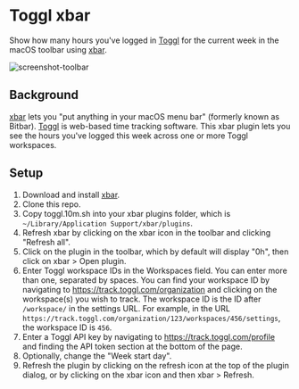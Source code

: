 # Toggl xbar

Show how many hours you've logged in [Toggl](https://toggl.com) for the current week in the macOS toolbar using [xbar](https://xbarapp.com).

![screenshot-toolbar](https://github.com/rdyson/toggl-xbar/assets/360430/7db37a69-f8a2-4087-93b4-d88e24eaaba5)

## Background

[xbar](https://xbarapp.com) lets you "put anything in your macOS menu bar" (formerly known as Bitbar). [Toggl](https://toggl.com) is web-based time tracking software. This xbar plugin lets you see the hours you've logged this week across one or more Toggl workspaces.

## Setup

1. Download and install [xbar](https://xbarapp.com/dl).
2. Clone this repo.
3. Copy toggl.10m.sh into your xbar plugins folder, which is `~/Library/Application Support/xbar/plugins`.
4. Refresh xbar by clicking on the xbar icon in the toolbar and clicking "Refresh all".
5. Click on the plugin in the toolbar, which by default will display "0h", then click on xbar > Open plugin.
6. Enter Toggl workspace IDs in the Workspaces field. You can enter more than one, separated by spaces. You can find your workspace ID by navigating to https://track.toggl.com/organization and clicking on the workspace(s) you wish to track. The workspace ID is the ID after `/workspace/` in the settings URL. For example, in the URL `https://track.toggl.com/organization/123/workspaces/456/settings`, the workspace ID is `456`.
7. Enter a Toggl API key by navigating to https://track.toggl.com/profile and finding the API token section at the bottom of the page.
8. Optionally, change the "Week start day".
9. Refresh the plugin by clicking on the refresh icon at the top of the plugin dialog, or by clicking on the xbar icon and then xbar > Refresh.

